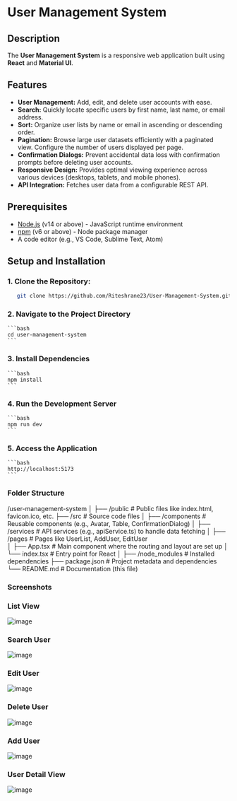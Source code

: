 # User Management System

## Description

The **User Management System** is a responsive web application built using **React** and **Material UI**.

## Features

*   **User Management:**  Add, edit, and delete user accounts with ease.
*   **Search:** Quickly locate specific users by first name, last name, or email address.
*   **Sort:**  Organize user lists by name or email in ascending or descending order.
*   **Pagination:** Browse large user datasets efficiently with a paginated view.  Configure the number of users displayed per page.
*   **Confirmation Dialogs:** Prevent accidental data loss with confirmation prompts before deleting user accounts.
*   **Responsive Design:** Provides optimal viewing experience across various devices (desktops, tablets, and mobile phones).
*   **API Integration:** Fetches user data from a configurable REST API.

## Prerequisites

*   [Node.js](https://nodejs.org/) (v14 or above) -  JavaScript runtime environment
*   [npm](https://www.npmjs.com/) (v6 or above) - Node package manager 
*   A code editor (e.g., VS Code, Sublime Text, Atom)

## Setup and Installation

### 1. Clone the Repository:
    
   ```bash
      git clone https://github.com/Riteshrane23/User-Management-System.git
   ```

### 2. Navigate to the Project Directory

    ```bash
    cd user-management-system
    ```
### 3. Install Dependencies

    ```bash
    npm install
    ```

### 4. Run the Development Server

    ```bash
    npm run dev
    ```
### 5. Access the Application
    ```bash
    http://localhost:5173
    ```


### Folder Structure

/user-management-system
│
├── /public           # Public files like index.html, favicon.ico, etc.
├── /src              # Source code files
│   ├── /components   # Reusable components (e.g., Avatar, Table, ConfirmationDialog)
│   ├── /services     # API services (e.g., apiService.ts) to handle data fetching
│   ├── /pages        # Pages like UserList, AddUser, EditUser    
│   ├── App.tsx       # Main component where the routing and layout are set up
│   └── index.tsx     # Entry point for React
│
├── /node_modules     # Installed dependencies
├── package.json      # Project metadata and dependencies
└── README.md         # Documentation (this file)

### Screenshots

### List View
![image](https://github.com/user-attachments/assets/2308e674-2c48-4baa-a0d5-cb1f94d05f49)

### Search User
![image](https://github.com/user-attachments/assets/95cb9acc-e78c-43aa-92da-63def196c641)

### Edit User
![image](https://github.com/user-attachments/assets/c24ea962-98dd-445c-9f81-5cbe55cb1b32)

### Delete User
![image](https://github.com/user-attachments/assets/9751daa3-de9c-41eb-a12f-2d47e8b0f95b)

### Add User
![image](https://github.com/user-attachments/assets/f9ab6b21-c926-4122-bfa0-e5825f32b0dc)

### User Detail View
![image](https://github.com/user-attachments/assets/cab54808-52b2-4fca-8252-7cc2fdb2041f)
